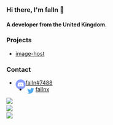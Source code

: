 ### Hi there, I'm falln 👋

#### A developer from the United Kingdom.

### Projects

- [image-host](https://github.com/fallnx/image-host)

### Contact

- <img align="left" width="26px" alt="HTML5" src="images/discord.png"/> [falln#7488](https://discord.com/users/818623172412178473) 
- <img align="left" width="26px" alt="HTML5" src="images/twitter.png"/> [fallnx](https://twitter.com/fallnx)

![](https://komarev.com/ghpvc/?username=fallnx) <br/>
![](https://github-readme-stats.vercel.app/api?username=fallnx&count_private=true&show_icons=true&theme=tokyonight) <br/>
![](https://github-readme-stats.vercel.app/api/wakatime?username=fallnx&theme=tokyonight)

[image_host]: https://github.com/fallnx/image-host
[discord]: https://discord.com/users/818623172412178473
